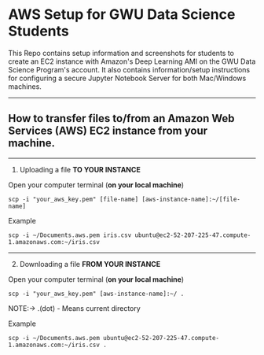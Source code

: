 # AWS Setup for GWU Data Science Students

This Repo contains setup information and screenshots for students to create an EC2 instance with Amazon's Deep Learning AMI on the GWU Data Science Program's account. It also contains information/setup instructions for configuring a secure Jupyter Notebook Server for both Mac/Windows machines.

---

## How to transfer files to/from an Amazon Web Services (AWS) EC2 instance from your machine.

---

1. Uploading a file **TO YOUR INSTANCE**

Open your computer terminal (**on your local machine**)  


```
scp -i "your_aws_key.pem" [file-name] [aws-instance-name]:~/[file-name]
```

Example

```
scp -i ~/Documents.aws.pem iris.csv ubuntu@ec2-52-207-225-47.compute-1.amazonaws.com:~/iris.csv
```

---

2. Downloading a file **FROM YOUR INSTANCE**  

Open your computer terminal (**on your local machine**)  
```
scp -i "your_aws_key.pem" [aws-instance-name]:~/ .
```

NOTE:->  .(dot) - Means current directory  

Example  

```
scp -i ~/Documents.aws.pem ubuntu@ec2-52-207-225-47.compute-1.amazonaws.com:~/iris.csv .
```
